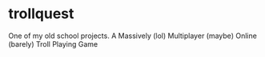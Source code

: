 # trollquest
One of my old school projects.  A Massively (lol) Multiplayer (maybe) Online (barely) Troll Playing Game
